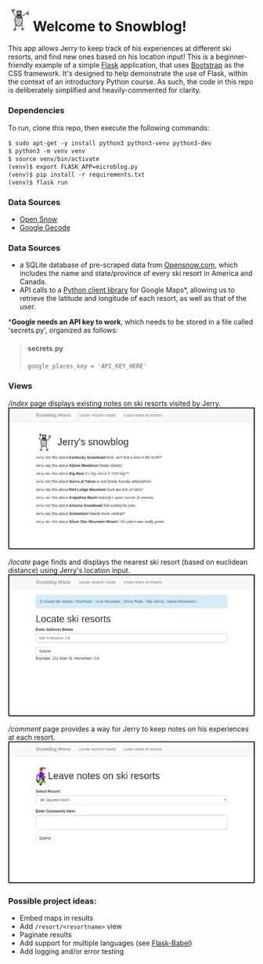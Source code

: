 # <img src="./app/static/images/yeti.gif" alt="Yeti from SkiFree on Windows 95" width="10%" height="auto">Welcome to Snowblog!

This app allows Jerry to keep track of his experiences at different ski resorts, and find new ones based on his location input! This is a beginner-friendly example of a simple [Flask](http://flask.pocoo.org/) application, that uses [Bootstrap](http://getbootstrap.com) as the CSS framework. It's designed to help demonstrate the use of Flask, within the context of an introductory Python course. As such, the code in this repo is deliberately simplified and heavily-commented for clarity.

### Dependencies
To run, clone this repo, then execute the following commands:
```
$ sudo apt-get -y install python3 python3-venv python3-dev  
$ python3 -m venv venv  
$ source venv/bin/activate  
(venv)$ export FLASK_APP=microblog.py  
(venv)$ pip install -r requirements.txt  
(venv)$ flask run
```

### Data Sources
- [Open Snow](www.opensnow.com)
- [Google Gecode](https://developers.google.com/maps/documentation/geocoding/start)


### Data Sources
- a SQLite database of pre-scraped data from [Opensnow.com](https://opensnow.com/), which includes the name and state/province of every ski resort in America and Canada.
- API calls to a [Python client library](https://github.com/googlemaps/google-maps-services-python) for Google Maps*, allowing us to retrieve the latitude and longitude of each resort, as well as that of the user.

***Google needs an API key to work**, which needs to be stored in a file called 'secrets.py', organized as follows:

>#### secrets.py
>`google_places_key = 'API_KEY_HERE'`


### Views
_/index_ page displays existing notes on ski resorts visited by Jerry.
![Index View](./app/static/images/index_view.png)  

_/locate_ page finds and displays the nearest ski resort (based on euclidean distance) using Jerry's location input.
![Locate View](./app/static/images/locate_view.png)  

_/comment_ page provides a way for Jerry to keep notes on his experiences at each resort.
![Comment View](./app/static/images/comment_view.png)


### Possible project ideas:
- Embed maps in results
- Add `/resort/<resortname>` view
- Paginate results
- Add support for multiple languages (see [Flask-Babel](https://pythonhosted.org/Flask-Babel/))
- Add logging and/or error testing

